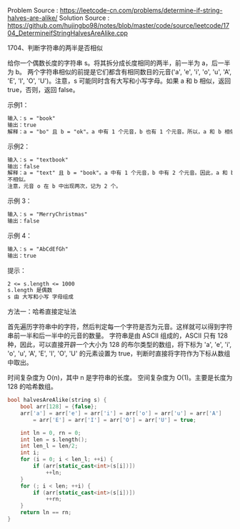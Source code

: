 <!--
 * @Author : Hu Jingbo
 * @Date   : 2021-09-12
-->

Problem Source : <https://leetcode-cn.com/problems/determine-if-string-halves-are-alike/>
Solution Source : <https://github.com/hujingbo98/notes/blob/master/code/source/leetcode/1704_DetermineifStringHalvesAreAlike.cpp>

1704、判断字符串的两半是否相似

给你一个偶数长度的字符串 s。将其拆分成长度相同的两半，前一半为 a，后一半为 b。
两个字符串相似的前提是它们都含有相同数目的元音('a', 'e', 'i', 'o', 'u', 'A', 'E', 'I', 'O', 'U')。注意，s 可能同时含有大写和小写字母。如果 a 和 b 相似，返回 true，否则，返回 false。

示例1：

```txt
输入：s = "book"
输出：true
解释：a = "bo" 且 b = "ok"。a 中有 1 个元音，b 也有 1 个元音。所以，a 和 b 相似。
```

示例2：

```txt
输入：s = "textbook"
输出：false
解释：a = "text" 且 b = "book"。a 中有 1 个元音，b 中有 2 个元音。因此，a 和 b
不相似。
注意，元音 o 在 b 中出现两次，记为 2 个。
```

示例 3：

```txt
输入：s = "MerryChristmas"
输出：false
```

示例 4：

```txt
输入：s = "AbCdEfGh"
输出：true
```

提示：

```txt
2 <= s.length <= 1000
s.length 是偶数
s 由 大写和小写 字母组成
```

方法一：哈希直接定址法

首先遍历字符串中的字符，然后判定每一个字符是否为元音。这样就可以得到字符串前一半和后一半中的元音的数量。
字符串是由 ASCII 组成的，ASCII 只有 128 种，因此，可以直接开辟一个大小为 128 的布尔类型的数组，将下标为 'a', 'e', 'i', 'o', 'u', 'A', 'E', 'I', 'O', 'U' 的元素设置为 true，判断时直接将字符作为下标从数组中取出。

时间复杂度为 O(n)，其中 n 是字符串的长度。
空间复杂度为 O(1)。主要是长度为 128 的哈希数组。

```c++
bool halvesAreAlike(string s) {
    bool arr[128] = {false};
    arr['a'] = arr['e'] = arr['i'] = arr['o'] = arr['u'] = arr['A']
        = arr['E'] = arr['I'] = arr['O'] = arr['U'] = true;

    int ln = 0, rn = 0;
    int len = s.length();
    int len_l = len/2;
    int i;
    for (i = 0; i < len_l; ++i) {
        if (arr[static_cast<int>(s[i])])
            ++ln;
    }
    for (; i < len; ++i) {
        if (arr[static_cast<int>(s[i])])
            ++rn;
    }
    return ln == rn;
}
```
